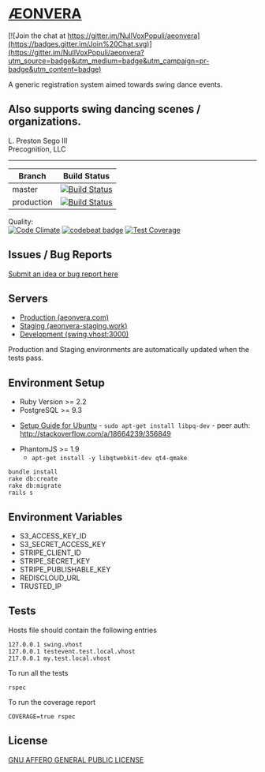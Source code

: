 # [ÆONVERA](https://www.aeonvera.com)

[![Join the chat at https://gitter.im/NullVoxPopuli/aeonvera](https://badges.gitter.im/Join%20Chat.svg)](https://gitter.im/NullVoxPopuli/aeonvera?utm_source=badge&utm_medium=badge&utm_campaign=pr-badge&utm_content=badge)

 A generic registration system aimed towards swing dance events.

 Also supports swing dancing scenes / organizations.
 ------------------------------

 L. Preston Sego III  
 Precognition, LLC

 ------------------------------

| Branch | Build Status |
| --- | ---- |
| master | [![Build Status](https://travis-ci.org/NullVoxPopuli/aeonvera.svg)](https://travis-ci.org/NullVoxPopuli/aeonvera) |
| production | [![Build Status](https://travis-ci.org/NullVoxPopuli/aeonvera.svg?branch=production)](https://travis-ci.org/NullVoxPopuli/aeonvera) |

Quality:  
[![Code Climate](https://codeclimate.com/github/NullVoxPopuli/aeonvera/badges/gpa.svg)](https://codeclimate.com/github/NullVoxPopuli/aeonvera)
[![codebeat badge](https://codebeat.co/badges/371b7d4d-64fe-4375-8e0b-4a505ee2b2ea)](https://codebeat.co/projects/github-com-nullvoxpopuli-aeonvera)
[![Test Coverage](https://codeclimate.com/github/NullVoxPopuli/aeonvera/badges/coverage.svg)](https://codeclimate.com/github/NullVoxPopuli/aeonvera/coverage)

## Issues / Bug Reports

 [Submit an idea or bug report here](https://github.com/NullVoxPopuli/aeonvera/issues)

## Servers

  * [Production (aeonvera.com)](https://www.aeonvera.com)
  * [Staging (aeonvera-staging.work)](http://aeonvera-staging.work/)
  * [Development (swing.vhost:3000)](http://swing.vhost:3000)

  Production and Staging environments are automatically updated when the tests pass.

## Environment Setup

  * Ruby Version >= 2.2
  * PostgreSQL >= 9.3
   - [Setup Guide for Ubuntu](https://gorails.com/setup/ubuntu/15.04)
    - `sudo apt-get install libpq-dev`
    - peer auth: http://stackoverflow.com/a/18664239/356849
  * PhantomJS >= 1.9
    - `apt-get install -y libqtwebkit-dev qt4-qmake
`

```
bundle install
rake db:create
rake db:migrate
rails s
```

## Environment Variables

  * S3_ACCESS_KEY_ID
  * S3_SECRET_ACCESS_KEY
  * STRIPE_CLIENT_ID
  * STRIPE_SECRET_KEY
  * STRIPE_PUBLISHABLE_KEY
  * REDISCLOUD_URL
  * TRUSTED_IP

## Tests

 Hosts file should contain the following entries

    127.0.0.1 swing.vhost
    127.0.0.1 testevent.test.local.vhost
    217.0.0.1 my.test.local.vhost

 To run all the tests

    rspec

 To run the coverage report

    COVERAGE=true rspec


## License

[GNU AFFERO GENERAL PUBLIC LICENSE](LICENSE.md)
